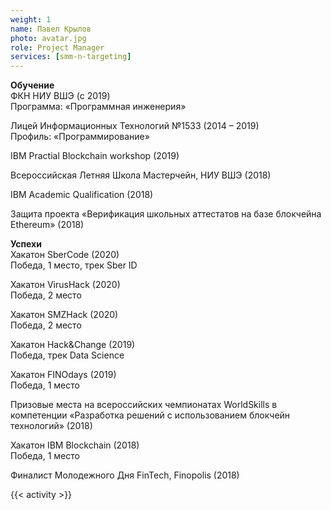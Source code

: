 ```yaml
---
weight: 1
name: Павел Крылов
photo: avatar.jpg
role: Project Manager
services: [smm-n-targeting]
---
```


<strong class="accent">Обучение</strong>  
ФКН НИУ ВШЭ (с 2019)  
Программа: «Программная инженерия»

Лицей Информационных Технологий №1533 (2014 – 2019)  
Профиль: «Программирование»

IBM Practial Blockchain  workshop (2019)

Всероссийская Летняя Школа Мастерчейн, НИУ ВШЭ (2018)

IBM Academic Qualification (2018)

Защита проекта «Верификация школьных аттестатов на базе блокчейна Ethereum» (2018)

<strong class="accent">Успехи</strong>  
Хакатон  SberCode (2020)  
Победа, 1 место, трек Sber ID

Хакатон  VirusHack (2020)  
Победа, 2 место

Хакатон  SMZHack (2020)  
Победа, 2 место

Хакатон Hack&Change (2019)  
Победа, трек Data Science

Хакатон FINOdays (2019)  
Победа, 1 место

Призовые места на всероссийских чемпионатах WorldSkills в компетенции «Разработка решений с использованием блокчейн технологий» (2018)

Хакатон IBM Blockchain (2018)  
Победа, 1 место

Финалист Молодежного Дня FinTech, Finopolis (2018)

{{< activity >}}